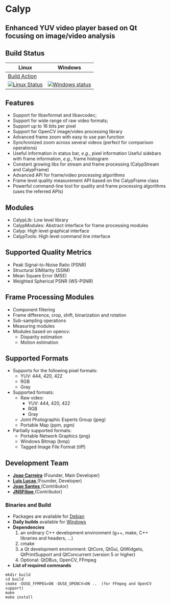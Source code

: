 # Calyp
## Enhanced YUV video player based on Qt focusing on image/video analysis

## Build Status

Linux | Windows
------------ | -------------
[Build Action](https://github.com/pixlra/calyp/actions/workflows/build.yml/badge.svg?branch=master) |
[![Linux Status](https://travis-ci.org/pixlra/calyp.svg?branch=master)](https://travis-ci.org/pixlra/calyp.svg?branch=master) | [![Windows status](https://ci.appveyor.com/api/projects/status/ea2ktvtg7uqwrika/branch/master?svg=true)](https://ci.appveyor.com/project/jfmcarreira/calyp/branch/master)


## Features
- Support for libavformat and libavcodec;
- Support for wide range of raw video formats;
- Support up to 16 bits per pixel
- Support for OpenCV image/video processing library
- Advanced frame zoom with easy to use pan function
- Synchronized zoom across several videos (perfect for comparison operations)
- Useful information in status bar, *e.g.*, pixel information
    Useful sidebars with frame information, *e.g.*, frame histogram
- Constant growing libs for stream and frame processing (CalypStream and CalypFrame)
- Advanced API for frame/video processing algorithms
- Frame level quality measurement API based on the CalypFrame class
- Powerful command-line tool for quality and frame processing algorithms (uses the referred APIs)

## Modules
- CalypLib: Low level library
- CalypModules: Abstract interface for frame processing modules
- Calyp: High level graphical interface
- CalypTools: High level command line interface

##  Supported Quality Metrics
- Peak Signal-to-Noise Ratio (PSNR)
- Structural SIMilarity (SSIM)
- Mean Square Error (MSE)
- Weighted Spherical PSNR (WS-PSNR)

## Frame Processing Modules
- Component filtering
- Frame difference, crop, shift, binarization and rotation
- Sub-sampling operations
- Measuring modules
- Modules based on opencv:
    - Disparity estimation
    - Motion estimation

## Supported Formats
- Supports for the following pixel formats:
    * YUV: 444, 420, 422
    * RGB
    * Gray
- Supported formats:
    * Raw video:
        * YUV: 444, 420, 422
        * RGB
        * Gray
    * Joint Photographic Experts Group (jpeg)
    * Portable Map (ppm, pgm)
- Partially supported formats:
    * Portable Network Graphics (png)
    * Windows Bitmap (bmp)
    * Tagged Image File Format (tiff)

## Development Team
- [**Joao Carreira**](https://github.com/jfmcarreira) (Founder, Main Developer)
- [**Lui­s Lucas**   ](https://github.com/lfrlucas)    (Founder, Developer)
- [**Joao Santos**  ](https://github.com/jpataias)    (Contributor)
- [**JNSFilipe**    ](https://github.com/JNSFilipe)   (Contributor)


### Binaries and Build
* Packages are available for [Debian](https://launchpad.net/~pixlra/+archive/ubuntu/ppa)
* **Daily builds** available for [Windows](https://github.com/pixlra/calyp-releases/blob/master/installers/win/calyp-latest.exe)
* **Dependencies**
  1. an ordinary C++ development environment (g++, make, C++ libraries and headers, ...)
  2. cmake
  3. a Qt development environment: QtCore, QtGui, QtWidgets, QtPrintSupport and QtConcurrent (version 5 or higher)
  4. Optional: QtDBus, OpenCV, FFmpeg
* **List of required commands**
```
mkdir build
cd build
cmake -DUSE_FFMPEG=ON -DUSE_OPENCV=ON ..  (for FFmpeg and OpenCV support)
make
make install
```
